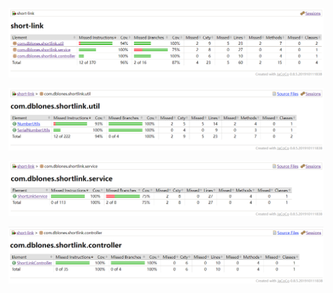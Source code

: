 ![image-20211215161749590](images\image-20211215161749590.png)

![image-20211215161840906](images\image-20211215161840906.png)

![image-20211215161914104](images\image-20211215161914104.png)

![image-20211215161946716](images\image-20211215161946716.png)
